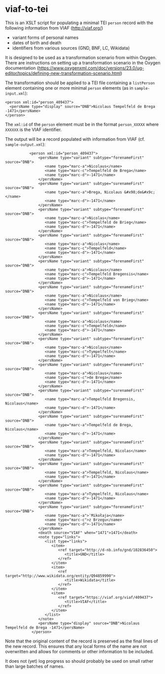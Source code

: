 # viaf-to-tei

This is an XSLT script for populating a minimal TEI `person` record with the following information from VIAF (http://viaf.org/)

- variant forms of personal names
- dates of birth and death
- identifiers from various sources (GND, BNF, LC, Wikidata)

It is designed to be used as a transformation scenario from within Oxygen. There are instructions on setting up a transformation scenario in the Oxygen documentation (https://www.oxygenxml.com/doc/versions/23.0/ug-editor/topics/defining-new-transformation-scenario.html) 

The transformation should be applied to a TEI file containing a `listPerson` element containing one or more minimal `person` elements (as in `sample-input.xml`):

```
<person xml:id="person_409437">
  <persName type="display" source="DNB">Nicolaus Tempelfeld de Brega -1471</persName>
</person>
```

The `xml:id` of the `person` element must be in the format `person_XXXXX` where `XXXXXX` is the VIAF identifier.

The output will be a record populated with information from VIAF (cf. `sample-output.xml`):

```
           <person xml:id="person_409437">
               <persName type="variant" subtype="forenameFirst" source="DNB">
                  <name type="marc-a">Nicolaus</name>
                  <name type="marc-c">Tempelfeld de Brega</name>
                  <name type="marc-d">-1471</name>
               </persName>
               <persName type="variant" subtype="surenameFirst" source="DNB">
                  <name type="marc-a">Brega, Nicolaus &#x98;de&#x9c;</name>
                  <name type="marc-d">-1471</name>
               </persName>
               <persName type="variant" subtype="forenameFirst" source="DNB">
                  <name type="marc-a">Nicolas</name>
                  <name type="marc-c">Tempelfeld de Brieg</name>
                  <name type="marc-d">-1471</name>
               </persName>
               <persName type="variant" subtype="forenameFirst" source="DNB">
                  <name type="marc-a">Nicolas</name>
                  <name type="marc-c">Tempelfeld</name>
                  <name type="marc-d">-1471</name>
               </persName>
               <persName type="variant" subtype="forenameFirst" source="DNB">
                  <name type="marc-a">Nicolaus</name>
                  <name type="marc-c">Tempelfeld Bregensis</name>
                  <name type="marc-d">-1471</name>
               </persName>
               <persName type="variant" subtype="forenameFirst" source="DNB">
                  <name type="marc-a">Nicolaus</name>
                  <name type="marc-c">Tempelfeld von Brieg</name>
                  <name type="marc-d">-1471</name>
               </persName>
               <persName type="variant" subtype="forenameFirst" source="DNB">
                  <name type="marc-a">Nicolaus</name>
                  <name type="marc-c">Tempelfeld</name>
                  <name type="marc-d">-1471</name>
               </persName>
               <persName type="variant" subtype="forenameFirst" source="DNB">
                  <name type="marc-a">Nicolaus</name>
                  <name type="marc-c">Tympelfelt</name>
                  <name type="marc-d">-1471</name>
               </persName>
               <persName type="variant" subtype="forenameFirst" source="DNB">
                  <name type="marc-a">Nicolaus</name>
                  <name type="marc-c">de Brega</name>
                  <name type="marc-d">-1471</name>
               </persName>
               <persName type="variant" subtype="surenameFirst" source="DNB">
                  <name type="marc-a">Tempelfeld Bregensis, Nicolaus</name>
                  <name type="marc-d">-1471</name>
               </persName>
               <persName type="variant" subtype="surenameFirst" source="DNB">
                  <name type="marc-a">Tempelfeld de Brega, Nicolaus</name>
                  <name type="marc-d">-1471</name>
               </persName>
               <persName type="variant" subtype="surenameFirst" source="DNB">
                  <name type="marc-a">Tempelfeld, Nicolas</name>
                  <name type="marc-d">-1471</name>
               </persName>
               <persName type="variant" subtype="surenameFirst" source="DNB">
                  <name type="marc-a">Tempelfeld, Nicolaus</name>
                  <name type="marc-d">-1471</name>
               </persName>
               <persName type="variant" subtype="surenameFirst" source="DNB">
                  <name type="marc-a">Tympelfelt, Nicolaus</name>
                  <name type="marc-d">-1471</name>
               </persName>
               <persName type="variant" subtype="forenameFirst" source="DNB">
                  <name type="marc-a">ʿMikołaja</name>
                  <name type="marc-c">z Brzegu</name>
                  <name type="marc-d">-1471</name>
               </persName>
               <death source="VIAF" when="1471">1471</death>
               <note type="links">
                  <list type="links">
                     <item>
                        <ref target="http://d-nb.info/gnd/102836450">
                           <title>GND</title>
                        </ref>
                     </item>
                     <item>
                        <ref target="http://www.wikidata.org/entity/Q94859990">
                           <title>Wikidata</title>
                        </ref>
                     </item>
                     <item>
                        <ref target="https://viaf.org/viaf/409437">
                           <title>VIAF</title>
                        </ref>
                     </item>
                  </list>
               </note>
               <persName type="display" source="DNB">Nicolaus Tempelfeld de Brega -1471</persName>
            </person>
```

Note that the original content of the record is preserved as the final lines of the new record. This ensures that any local forms of the name are not overwritten and allows for comments or other information to be included.

It does not (yet) log progress so should probably be used on small rather than large batches of names.
